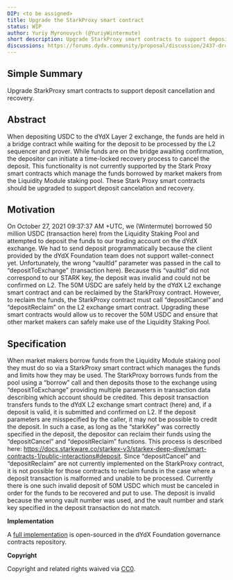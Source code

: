 ```yaml
---
DIP: <to be assigned>
title: Upgrade the StarkProxy smart contract
status: WIP
author: Yuriy Myronovych (@YuriyWintermute)
short description: Upgrade StarkProxy smart contracts to support deposit cancellation and recovery.
discussions: https://forums.dydx.community/proposal/discussion/2437-drc-smart-contract-upgrade-for-market-maker-borrowers-from-liquidity-staking-pool/
---
```


## Simple Summary

Upgrade StarkProxy smart contracts to support deposit cancellation and recovery.

## Abstract

When depositing USDC to the dYdX Layer 2 exchange, the funds are held in a bridge contract while waiting for the deposit to be processed by the L2 sequencer and prover. While funds are on the bridge awaiting confirmation, the depositor can initiate a time-locked recovery process to cancel the deposit. This functionality is not currently supported by the Stark Proxy smart contracts which manage the funds borrowed by market makers from the Liquidity Module staking pool. These Stark Proxy smart contracts should be upgraded to support deposit cancelation and recovery.

## Motivation

On October 27, 2021 09:37:37 AM +UTC, we (Wintermute) borrowed 50 million USDC (transaction here) from the Liquidity Staking Pool and attempted to deposit the funds to our trading account on the dYdX exchange. We had to send deposit programmatically because the client provided by the dYdX Foundation team does not support wallet-connect yet. Unfortunately, the wrong “vaultId” parameter was passed in the call to “depositToExchange” (transaction here). Because this “vaultId” did not correspond to our STARK key, the deposit was invalid and could not be confirmed on L2.
The 50M USDC are safely held by the dYdX L2 exchange smart contract and can be reclaimed by the StarkProxy contract. However, to reclaim the funds, the StarkProxy contract must call “depositCancel” and “depositReclaim” on the L2 exchange smart contract. 
Upgrading these smart contracts would allow us to recover the 50M USDC and ensure that other market makers can safely make use of the Liquidity Staking Pool.

## Specification

When market makers borrow funds from the Liquidity Module staking pool they must do so via a StarkProxy smart contract which manages the funds and limits how they may be used. The StarkProxy borrows funds from the pool using a “borrow” call and then deposits those to the exchange using “depositToExchange” providing multiple parameters in transaction data describing which account should be credited. This deposit transaction transfers funds to the dYdX L2 exchange smart contract (here) and, if a deposit is valid, it is submitted and confirmed on L2. If the deposit parameters are misspecified by the caller, it may not be possible to credit the deposit. In such a case, as long as the “starkKey” was correctly specified in the deposit, the depositor can reclaim their funds using the “depositCancel” and “depositReclaim” functions. This process is described here: https://docs.starkware.co/starkex-v3/starkex-deep-dive/smart-contracts-1/public-interactions#deposit.
Since “depositCancel” and “depositReclaim” are not currently implemented on the StarkProxy contract, it is not possible for those contracts to reclaim funds in the case where a deposit transaction is malformed and unable to be processed. 
Currently there is one such invalid deposit of 50M USDC which must be canceled in order for the funds to be recovered and put to use. The deposit is invalid because the wrong vault number was used, and the vault number and stark key specified in the deposit transaction do not match.
  
**Implementation**

A [full implementation](https://github.com/dydxfoundation/governance-contracts/blob/master/contracts/stark-proxy/README.md) is open-sourced in the dYdX Foundation governance contracts repository.

**Copyright**

Copyright and related rights waived via [CC0](https://creativecommons.org/publicdomain/zero/1.0/).
